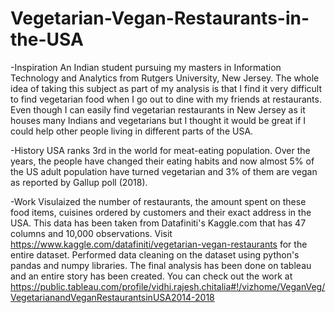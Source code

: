 # Vegetarian-Vegan-Restaurants-in-the-USA

-Inspiration
An Indian student pursuing my masters in Information Technology and Analytics from Rutgers University, New Jersey. 
The whole idea of taking this subject as part of my analysis is that I find it very difficult to find vegetarian food when I go out to dine with my friends at restaurants. Even though I can easily find vegetarian restaurants in New Jersey as it houses many Indians and vegetarians but I thought it would be great if I could help other people living in different parts of the USA.

-History
USA ranks 3rd in the world for meat-eating population. Over the years, the people have changed their eating habits and now almost 5% of the US adult population have turned vegetarian and 3% of them are vegan as reported by Gallup poll (2018).

-Work
Visulaized the number of restaurants, the amount spent on these food items, cuisines ordered by customers and their exact address in the USA. This data has been taken from Datafiniti's Kaggle.com that has 47 columns and 10,000 observations. Visit https://www.kaggle.com/datafiniti/vegetarian-vegan-restaurants for the entire dataset. 
Performed data cleaning on the dataset using python's pandas and numpy libraries. The final analysis has been done on tableau and an entire story has been created. You can check out the work at https://public.tableau.com/profile/vidhi.rajesh.chitalia#!/vizhome/VeganVeg/VegetarianandVeganRestaurantsinUSA2014-2018
